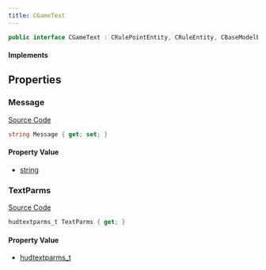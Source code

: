 ```yaml
---
title: CGameText
---
```


```csharp
public interface CGameText : CRulePointEntity, CRuleEntity, CBaseModelEntity, CBaseEntity, CEntityInstance, ISchemaClass<CEntityInstance>, ISchemaClass<CBaseEntity>, ISchemaClass<CBaseModelEntity>, ISchemaClass<CRuleEntity>, ISchemaClass<CRulePointEntity>, ISchemaClass<CGameText>, ISchemaField, ISchemaClass, INativeHandle
```

#### Implements

## Properties

### Message

[Source Code](https://github.com/swiftly-solution/swiftlys2/blob/beta/managed/src/SwiftlyS2.Generated/Schemas/Interfaces/CGameText.cs#L16)

```csharp
string Message { get; set; }
```

#### Property Value

- [string](https://learn.microsoft.com/dotnet/api/system.string)

### TextParms

[Source Code](https://github.com/swiftly-solution/swiftlys2/blob/beta/managed/src/SwiftlyS2.Generated/Schemas/Interfaces/CGameText.cs#L18)

```csharp
hudtextparms_t TextParms { get; }
```

#### Property Value

- [hudtextparms_t](/docs/api/shared/schemadefinitions/hudtextparms_t)

